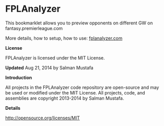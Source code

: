 FPLAnalyzer
===========

This bookmarklet allows you to preview opponents on different GW on fantasy.premierleague.com

More details, how to setup, how to use: [fplanalyzer.com](http://fplanalyzer.com)

**License**

FPLAnalyzer is licensed under the MIT License.

**Updated** Aug 21, 2014 by Salman Mustafa

**Introduction**

All projects in the FPLAnalyzer code repository are open-source and may be used or modified under the MIT License. All projects, code, and assemblies are copyright 2013-2014 by Salman Mustafa.

**Details**

http://opensource.org/licenses/MIT
